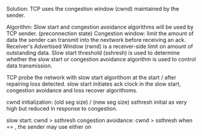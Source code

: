 Solution:
TCP uses the congestion window (cwnd) maintained by the sender.


Algorithm: 
Slow start and congestion avoidance algorithms will be used by TCP sender. (preconnection state)
Congestion window: limit the amount of data the sender can transmit into the nextwork before receiving an ack.
Receiver's Advertised Window (rwnd) is a receiver-side limit on amount of outstanding data.
Slow start threshold (sshresh) is used to determine whether the slow start or congestion avoidance algorithm is used to control data transmission.

TCP probe the network with slow start algorithom at the start / after repairing loss detected.
slow start initiates ack clock in the slow start, congestion avoidance and loss recover algorithoms.

cwnd initialization: (old seg size) / (new seg size)
ssthresh initial as very high but reduced in response to congestion.

slow start: cwnd > ssthresh
congestion avoidance: cwnd > ssthresh
when == , the sender may use either on
